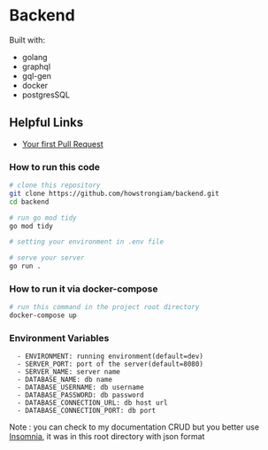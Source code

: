 # Backend
Built with:
- golang
- graphql
- gql-gen
- docker
- postgresSQL

## Helpful Links
- [ Your first Pull Request ]( https://github.com/howstrongiam/frontend/wiki/Find-or-Create-An-Issue )

### How to run this code
```bash
# clone this repository
git clone https://github.com/howstrongiam/backend.git
cd backend

# run go mod tidy
go mod tidy

# setting your environment in .env file

# serve your server
go run .
```

### How to run it via docker-compose

```bash
# run this command in the project root directory
docker-compose up
```

### Environment Variables
      - ENVIRONMENT: running environment(default=dev)
      - SERVER_PORT: port of the server(default=8080)
      - SERVER_NAME: server name
      - DATABASE_NAME: db name
      - DATABASE_USERNAME: db username
      - DATABASE_PASSWORD: db password
      - DATABASE_CONNECTION_URL: db host url
      - DATABASE_CONNECTION_PORT: db port

Note : you can check to my documentation CRUD but you better use [Insomnia](https://insomnia.rest/), it was in this root directory with json format